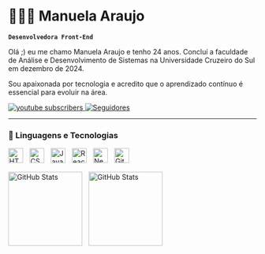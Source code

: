 # 👩🏻‍💻 Manuela Araujo

**`Desenvolvedora Front-End`**

Olá ;) eu me chamo Manuela Araujo e tenho 24 anos. Concluí a faculdade de Análise e Desenvolvimento de Sistemas na Universidade Cruzeiro do Sul em dezembro de 2024.

Sou apaixonada por tecnologia e acredito que o aprendizado contínuo é essencial para evoluir na área. 

<a href="https://www.youtube.com/@manuelaaraujo33">
    <img 
        alt="youtube subscribers" 
        title="Inscreva-se no meu canal" 
        src="https://custom-icon-badges.demolab.com/youtube/channel/subscribers/UCvx3ueFRc7xg6F-xh_VOTnw?color=%23E05D44&label=Inscreva-se&logo=video&logoColor=white&style=for-the-badge&labelColor=CE4630"
    />
</a>
    </a> 
    <a href="https://github.com/ManuelaArj">
        <img 
            alt="Seguidores" 
            title="Me siga no GitHub" 
            src="https://custom-icon-badges.demolab.com/github/followers/Manuelaarj?color=236ad3&labelColor=1155ba&style=for-the-badge&logo=github&label=Seguidores&logoColor=white"
        />
    </a>
</p>

---

### 🤖 Linguagens e Tecnologias

<img 
    align="left" 
    alt="HTML"
    title="HTML" 
    width="30px" 
    style="padding-right: 10px;" 
    src="https://cdn.jsdelivr.net/gh/devicons/devicon@latest/icons/html5/html5-original.svg" 
/>
<img 
    align="left" 
    alt="CSS" 
    title="CSS"
    width="30px" 
    style="padding-right: 10px;" 
    src="https://cdn.jsdelivr.net/gh/devicons/devicon@latest/icons/css3/css3-original.svg" 
/>
<img 
    align="left" 
    alt="JavaScript" 
    title="JavaScript"
    width="30px" 
    style="padding-right: 10px;" 
    src="https://cdn.jsdelivr.net/gh/devicons/devicon@latest/icons/javascript/javascript-original.svg" 
/>
<img 
    align="left" 
    alt="React"
    title="React" 
    width="30px" 
    style="padding-right: 10px;" 
    src="https://cdn.jsdelivr.net/gh/devicons/devicon@latest/icons/react/react-original.svg" 
/>
<img 
    align="left" 
    alt="Next.js" 
    title="Next.js"
    width="30px" 
    style="padding-right: 10px;" 
    src="https://cdn.jsdelivr.net/gh/devicons/devicon@latest/icons/nextjs/nextjs-original.svg" 
/>
<img 
    align="left" 
    alt="Git" 
    title="Git"
    width="30px" 
    style="padding-right: 10px;" 
    src="https://cdn.jsdelivr.net/gh/devicons/devicon@latest/icons/git/git-original.svg" 
/>
<br/>
<br/>

<p>
  <img 
    align="left" 
    alt="GitHub Stats" 
    height="150"
    style="padding-right: 10px;" 
    src="https://github-readme-stats.vercel.app/api?username=Manuelaarj&show_icons=true&theme=tokyonight&locale=pt-br" 
  />

<img 
      align="left" 
      alt="GitHub Stats" 
      height="150"
      src="https://github-readme-stats.vercel.app/api/top-langs/?username=manuelaarj&theme=tokyonight&layout=compact&custom_title=Tecnologias&langs_count=9"
  />
